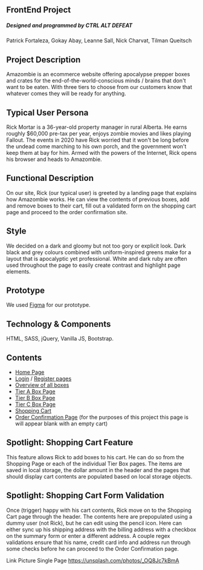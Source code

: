 ## FrontEnd Project

##### Designed and programmed by _CTRL ALT DEFEAT_
Patrick Fortaleza, Gokay Abay, Leanne Sall, Nick Charvat, Tilman Queitsch

## Project Description

Amazombie is an ecommerce website offering apocalypse prepper boxes and crates for the end-of-the-world-conscious minds / brains that don't want to be eaten. With three tiers to choose from our customers know that whatever comes they will be ready for anything.

## Typical User Persona

Rick Mortar is a 36-year-old property manager in rural Alberta. He earns roughly $60,000 pre-tax per year, enjoys zombie movies and likes playing Fallout. The events in 2020 have Rick worried that it won't be long before the undead come marching to his own porch, and the government won't keep them at bay for him. Armed with the powers of the Internet, Rick opens his browser and heads to Amazombie.

## Functional Description

On our site, Rick (our typical user) is greeted by a landing page that explains how Amazombie works. He can view the contents of previous boxes, add and remove boxes to their cart, fill out a validated form on the shopping cart page and proceed to the order confirmation site. 

## Style

We decided on a dark and gloomy but not too gory or explicit look. Dark black and grey colours combined with uniform-inspired greens make for a layout that is apocalyptic yet professional. White and dark ruby are often used throughout the page to easily create contrast and highlight page elements. 

## Prototype

We used [Figma](https://www.figma.com/file/pI2MN5wUnZgQRiL5BoRtGJ/amazombie?node-id=0%3A1) for our prototype.

## Technology & Components

HTML, SASS, jQuery, Vanilla JS, Bootstrap.

## Contents
 - [Home Page](https://pfteza-dev.com/amazombie/index.html)
 - [Login](https://pfteza-dev.com/amazombie/login.html) / [Register pages](https://pfteza-dev.com/amazombie/register.html)
 - [Overview of all boxes](https://pfteza-dev.com/amazombie/shopAll.html)
 - [Tier A Box Page](https://pfteza-dev.com/amazombie/SinglePageA.html)
 - [Tier B Box Page](https://pfteza-dev.com/amazombie/SinglePageB.html)
 - [Tier C Box Page](https://pfteza-dev.com/amazombie/SinglePageC.html)
 - [Shopping Cart](https://pfteza-dev.com/amazombie/shoppingcart.html)
 - [Order Confirmation Page](https://pfteza-dev.com/amazombie/order-confirmation.html) (for the purposes of this project this page is will appear blank with an empty cart)

 ## Spotlight: Shopping Cart Feature

 This feature allows Rick to add boxes to his cart. He can do so from the Shopping Page or each of the individual Tier Box pages. The items are saved in local storage, the dollar amount in the header and the pages that should display cart contents are populated based on local storage objects. 

 ## Spotlight: Shopping Cart Form Validation

Once (trigger) happy with his cart contents, Rick move on to the Shopping Cart page through the header. The contents here are prepopulated using a dummy user (not Rick), but he can edit using the pencil icon.  Here can either sync up his shipping address with the billing address with a checkbox on the summary form or enter a different address. A couple regex validations ensure that his name, credit card info and address run through some checks before he can proceed to the Order Confirmation page.

Link Picture Single Page
https://unsplash.com/photos/_OQ8Jc7kBmA
